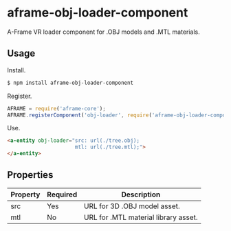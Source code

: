 # aframe-obj-loader-component

A-Frame VR loader component for .OBJ models and .MTL materials.

## Usage

Install.

```bash
$ npm install aframe-obj-loader-component
```

Register.

```js
AFRAME = require('aframe-core');
AFRAME.registerComponent('obj-loader', require('aframe-obj-loader-component'));
```

Use.

```html
<a-entity obj-loader="src: url(./tree.obj);
                      mtl: url(./tree.mtl);">
</a-entity>
```

## Properties

Property | Required | Description
---------|----------|------------
src      | Yes      | URL for 3D .OBJ model asset.
mtl      | No       | URL for .MTL material library asset.
